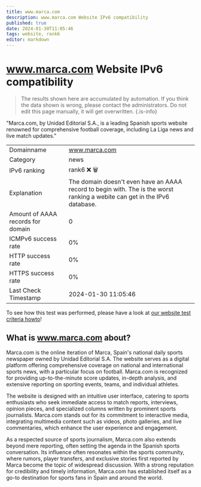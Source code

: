 ```yaml
---
title: www.marca.com
description: www.marca.com Website IPv6 compatibility
published: true
date: 2024-01-30T11:05:46
tags: website, rank6
editor: markdown
---
```


# www.marca.com Website IPv6 compatibility

> The results shown here are accumulated by automation. If you think the data shown is wrong, please contact the administrators. 
> Do not edit this page manually, it will get overwritten.
{.is-info}

"Marca.com, by Unidad Editorial S.A., is a leading Spanish sports website renowned for comprehensive football coverage, including La Liga news and live match updates."


|   |   |
| - | - |
| Domainname | www.marca.com
| Category | news |
| IPv6 ranking | rank6 :x: :wastebasket: |
| Explanation | The domain doesn't even have an AAAA record to begin with. The is the worst ranking a webite can get in the IPv6 database. |
| Amount of AAAA records for domain | 0 |
| ICMPv6 success rate | 0%|
| HTTP success rate | 0% |
| HTTPS success rate | 0% |
| Last Check Timestamp | 2024-01-30 11:05:46 |

To see how this test was performed, please have a look at [our website test criteria howto](/howto/testcriteria/website)!


## What is www.marca.com about?
Marca.com is the online iteration of Marca, Spain's national daily sports newspaper owned by Unidad Editorial S.A. The website serves as a digital platform offering comprehensive coverage on national and international sports news, with a particular focus on football. Marca.com is recognized for providing up-to-the-minute score updates, in-depth analysis, and extensive reporting on sporting events, teams, and individual athletes. 

The website is designed with an intuitive user interface, catering to sports enthusiasts who seek immediate access to match reports, interviews, opinion pieces, and specialized columns written by prominent sports journalists. Marca.com stands out for its commitment to interactive media, integrating multimedia content such as videos, photo galleries, and live commentaries, which enhance the user experience and engagement.

As a respected source of sports journalism, Marca.com also extends beyond mere reporting, often setting the agenda in the Spanish sports conversation. Its influence often resonates within the sports community, where rumors, player transfers, and exclusive stories first reported by Marca become the topic of widespread discussion. With a strong reputation for credibility and timely information, Marca.com has established itself as a go-to destination for sports fans in Spain and around the world.
